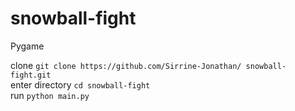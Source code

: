 # snowball-fight

Pygame

clone `git clone https://github.com/Sirrine-Jonathan/ snowball-fight.git`  
enter directory `cd snowball-fight`  
run `python main.py`
